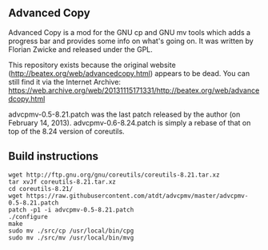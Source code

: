 ## Advanced Copy ##

Advanced Copy is a mod for the GNU cp and GNU mv tools which adds a progress
bar and provides some info on what's going on. It was written by Florian Zwicke
and released under the GPL.

This repository exists because the original website
(http://beatex.org/web/advancedcopy.html) appears to be dead. You can still
find it via the Internet Archive:
https://web.archive.org/web/20131115171331/http://beatex.org/web/advancedcopy.html

advcpmv-0.5-8.21.patch was the last patch released by the author (on February
14, 2013). advcpmv-0.6-8.24.patch is simply a rebase of that on top of the 8.24
version of coreutils.

## Build instructions

```
wget http://ftp.gnu.org/gnu/coreutils/coreutils-8.21.tar.xz
tar xvJf coreutils-8.21.tar.xz
cd coreutils-8.21/
wget https://raw.githubusercontent.com/atdt/advcpmv/master/advcpmv-0.5-8.21.patch
patch -p1 -i advcpmv-0.5-8.21.patch
./configure
make
sudo mv ./src/cp /usr/local/bin/cpg
sudo mv ./src/mv /usr/local/bin/mvg
```
